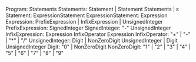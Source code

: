 Program: Statements
Statements: Statement | Statement Statements | ε
Statement: ExpressionStatement
ExpressionStatement: Expression
Expression: PrefixExpression | InfixExpression | UnsignedInteger
PrefixExpression: SignedInteger
SignedInteger: "-" UnsignedInteger
InfixExpression: Expression InfixOperator Expression
InfixOperator: "+" | "-" | "*" | "/"
UnsignedInteger: Digit | NonZeroDigit UnsignedInteger | Digit UnsignedInteger
Digit: "0" | NonZeroDigit
NonZeroDigit: "1" | "2" | "3" | "4" | "5" | "6" | "7" | "8" | "9"